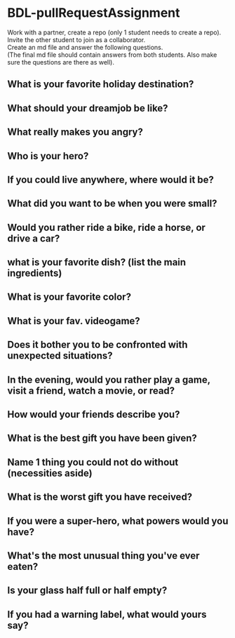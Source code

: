 # BDL-pullRequestAssignment

Work with a partner, create a repo (only 1 student needs to create a repo). \
Invite the other student to join as a collaborator. \
Create an md file and answer the following questions. \
(The final md file should contain answers from both students. Also make sure the questions are there as well).

## What is your favorite holiday destination?

## What should your dreamjob be like?

## What really makes you angry?

## Who is your hero?

## If you could live anywhere, where would it be?

## What did you want to be when you were small?

## Would you rather ride a bike, ride a horse, or drive a car?

## what is your favorite dish? (list the main ingredients)

## What is your favorite color?

## What is your fav. videogame?

## Does it bother you to be confronted with unexpected situations?

## In the evening, would you rather play a game, visit a friend, watch a movie, or read?

## How would your friends describe you?

## What is the best gift you have been given?

## Name 1 thing you could not do without (necessities aside)

## What is the worst gift you have received?

## If you were a super-hero, what powers would you have?

## What's the most unusual thing you've ever eaten?

## Is your glass half full or half empty?

##  If you had a warning label, what would yours say?
